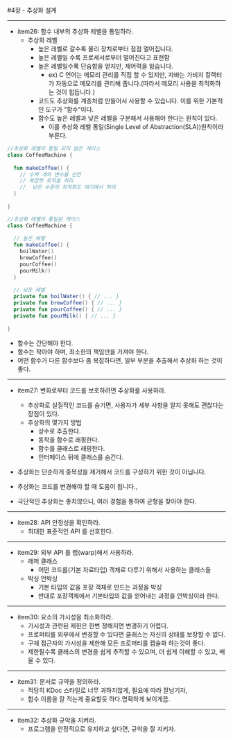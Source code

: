 #4장 - 추상화 설계

---
- item26: 함수 내부의 추상화 레벨을 통일하라.
  - 추상화 레벨
    - 높은 레벨로 갈수록 물리 장치로부터 점점 멀어집니다.
    - 높은 레벨일 수록 프로세서로부터 멀어진다고 표현함
    - 높은 레벨일수룍 단숨함을 얻지만, 제어력을 잃습니다.
      - ex) C 언어는 메모리 관리를 직접 할 수 있지만, 자바는 가비지 컬렉터가 자동으로 메모리를 관리해 줍니다.(따라서 메모리 사용을 최적화하는 것이 힘듭니다.)
    - 코드도 추상화를 계층처럼 만들어서 사용할 수 있습니다. 이를 위한 기본적인 도구가 "함수"이다.
    - 함수도 높은 레벨과 낮은 레벨을 구분해서 사용해야 한다는 원칙이 있다.
      - 이를 추상화 레벨 통일(Single Level of Abstraction(SLA))원칙이라 부른다.
```kotlin
//추상화 레벨이 통일 되지 않은 케이스
class CoffeeMachine {
  
  fun makeCoffee() {
    // 수백 개의 변수를 선언
    // 복잡한 로직을 처리
    //  낮은 수준의 최적화도 여기에서 처리 
  }
  
}
```
```kotlin
//추상화 레벨이 통일된 케이스
class CoffeeMachine {
  
  // 높은 레벨
  fun makeCoffee() {
    boilWater()
    brewCoffee()
    pourCoffee()
    pourMilk()
  }
  
  // 낮은 레벨
  private fun boilWater() { // ... }
  private fun brewCoffee() { // ... }
  private fun pourCoffee() { // ... }
  private fun pourMilk() { // ... }
  
}
```
- 함수는 간단해야 한다.
- 함수는 작아야 하며, 최소한의 책임만을 가져야 한다.
- 어떤 함수가 다른 함수보다 좀 복잡하다면, 일부 부분을 추출해서 추상화 하는 것이 좋다.
---

- item27: 변화로부터 코드를 보호하려면 추상화를 사용하라.
  - 추상화로 실질적인 코드를 숨기면, 사용자가 세부 사항을 알지 못해도 괜찮다는 장점이 있다.
  - 추상화의 몇가지 방법
    - 상수로 추출한다.
    - 동작을 함수로 래핑한다.
    - 함수를 클래스로 래핑한다.
    - 인터페이스 뒤에 클래스를 숨긴다.

- 추상화는 단순하게 중복성을 제거해서 코드를 구성하기 위한 것이 아닙니다.
- 추상화는 코드를 변경해야 할 때 도움이 됩니다.,
- 극단적인 추상화는 좋치않으니, 여러 경험을 통하여 균형을 찾아야 한다.

---

- item28: API 안정성을 확인하라.
  - 최대한 표준적인 API 를 선호한다.
---
- item29: 외부 API 를 랩(warp)해서 사용하라.
  - 래퍼 클래스
    - 어떤 코드를(기본 자료타입) 객체로 다루기 위해서 사용하는 클래스들
  - 박싱 언박싱
    - 기본 타입의 값을 포장 객체로 만드는 과정을 박싱
    - 반대로 포장객체에서 기본타입의 값을 얻어내는 과정을 언박싱이라 한다.

---
- item30: 요소의 가시성을 최소화하라.
  - 가시성과 관련된 제한은 한번 정해지면 변경하기 어렵다.
  - 프로퍼티를 외부에서 변경할 수 있다면 클래스는 자신의 상태를 보장할 수 없다.
  - 구체 접근자의 가시성을 제한해 모든 프로퍼티를 캡슐화 하는것이 좋다.
  - 제한될수록 클래스의 변경을 쉽게 추적할 수 있으며, 더 쉽게 이해할 수 있고, 배울 수 있다.

---
- item31: 문서로 규약을 정의하라.
  - 적당히 KDoc 스타일로 너무 과하지않게, 필요에 따라 잘남기자,
  - 함수 이름을 잘 적는게 중요할듯 하다.명확하게 보이게끔.

---
- item32: 추상화 규악을 지켜라.
  - 프로그램을 안정적으로 유지하고 싶다면, 규악을 잘 지키자.
  




